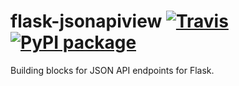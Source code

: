 # flask-jsonapiview [![Travis][build-badge]][build] [![PyPI package][pypi-badge]][pypi]
Building blocks for JSON API endpoints for Flask.

[build-badge]: https://img.shields.io/travis/4Catalyzer/flask-jsonapiview/master.svg
[build]: https://travis-ci.org/4Catalyzer/flask-jsonapiview

[pypi-badge]: https://img.shields.io/pypi/v/Flask-JSONAPIView.svg
[pypi]: https://pypi.python.org/pypi/Flask-JSONAPIView

